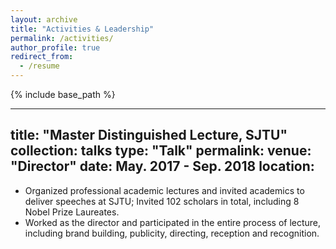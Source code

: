```yaml
---
layout: archive
title: "Activities & Leadership"
permalink: /activities/
author_profile: true
redirect_from:
  - /resume
---
```


{% include base_path %}

---
title: "Master Distinguished Lecture, SJTU"
collection: talks
type: "Talk"
permalink: 
venue: "Director"
date: May. 2017 - Sep. 2018
location: 
---

* Organized professional academic lectures and invited academics to deliver speeches at SJTU; Invited 102 scholars in total, including 8 Nobel Prize Laureates.
* Worked as the director and participated in the entire process of lecture, including brand building, publicity, directing, reception and recognition.
